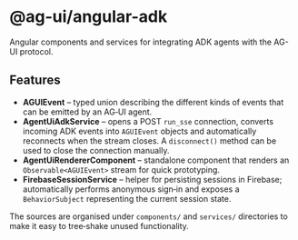 # @ag-ui/angular-adk

Angular components and services for integrating ADK agents with the AG-UI protocol.

## Features

* **AGUIEvent** – typed union describing the different kinds of events that can be emitted by an AG‑UI agent.
* **AgentUiAdkService** – opens a POST `run_sse` connection, converts incoming ADK events into `AGUIEvent` objects and automatically reconnects when the stream closes. A `disconnect()` method can be used to close the connection manually.
* **AgentUiRendererComponent** – standalone component that renders an `Observable<AGUIEvent>` stream for quick prototyping.
* **FirebaseSessionService** – helper for persisting sessions in Firebase; automatically performs anonymous sign‑in and exposes a `BehaviorSubject` representing the current session state.

The sources are organised under `components/` and `services/` directories to make it easy to tree‑shake unused functionality.
